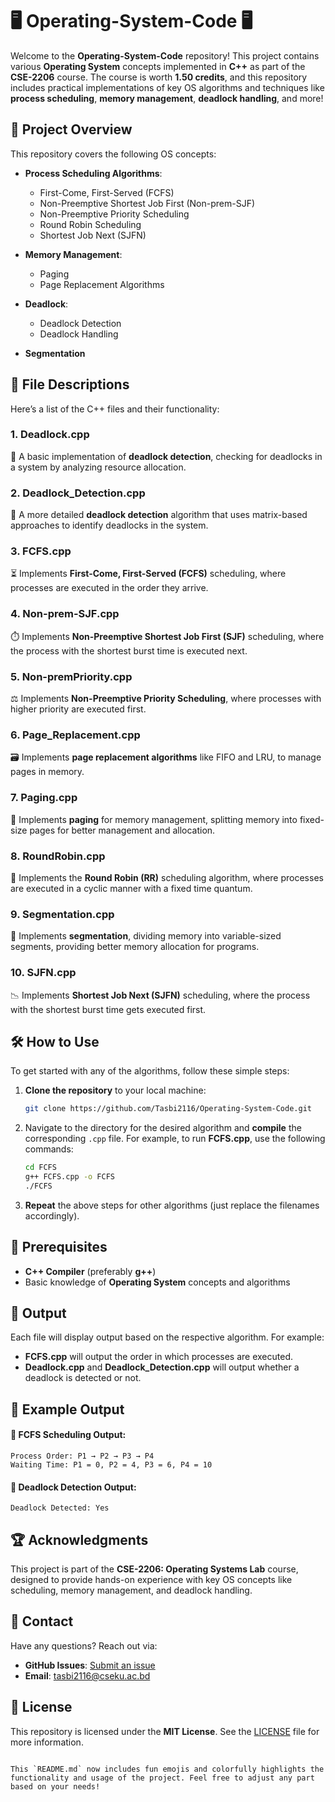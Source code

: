 # 🖥️ Operating-System-Code 🖥️

Welcome to the **Operating-System-Code** repository! This project contains various **Operating System** concepts implemented in **C++** as part of the **CSE-2206** course. The course is worth **1.50 credits**, and this repository includes practical implementations of key OS algorithms and techniques like **process scheduling**, **memory management**, **deadlock handling**, and more!

## 🚀 Project Overview

This repository covers the following OS concepts:

- **Process Scheduling Algorithms**:
  - First-Come, First-Served (FCFS)
  - Non-Preemptive Shortest Job First (Non-prem-SJF)
  - Non-Preemptive Priority Scheduling
  - Round Robin Scheduling
  - Shortest Job Next (SJFN)

- **Memory Management**:
  - Paging
  - Page Replacement Algorithms

- **Deadlock**:
  - Deadlock Detection
  - Deadlock Handling

- **Segmentation**

## 📂 File Descriptions

Here’s a list of the C++ files and their functionality:

### 1. **Deadlock.cpp**  
   🛑 A basic implementation of **deadlock detection**, checking for deadlocks in a system by analyzing resource allocation.

### 2. **Deadlock_Detection.cpp**  
   🚨 A more detailed **deadlock detection** algorithm that uses matrix-based approaches to identify deadlocks in the system.

### 3. **FCFS.cpp**  
   ⏳ Implements **First-Come, First-Served (FCFS)** scheduling, where processes are executed in the order they arrive.

### 4. **Non-prem-SJF.cpp**  
   ⏱️ Implements **Non-Preemptive Shortest Job First (SJF)** scheduling, where the process with the shortest burst time is executed next.

### 5. **Non-premPriority.cpp**  
   ⚖️ Implements **Non-Preemptive Priority Scheduling**, where processes with higher priority are executed first.

### 6. **Page_Replacement.cpp**  
   🗃️ Implements **page replacement algorithms** like FIFO and LRU, to manage pages in memory.

### 7. **Paging.cpp**  
   💾 Implements **paging** for memory management, splitting memory into fixed-size pages for better management and allocation.

### 8. **RoundRobin.cpp**  
   🔄 Implements the **Round Robin (RR)** scheduling algorithm, where processes are executed in a cyclic manner with a fixed time quantum.

### 9. **Segmentation.cpp**  
   🧩 Implements **segmentation**, dividing memory into variable-sized segments, providing better memory allocation for programs.

### 10. **SJFN.cpp**  
   📉 Implements **Shortest Job Next (SJFN)** scheduling, where the process with the shortest burst time gets executed first.

## 🛠️ How to Use

To get started with any of the algorithms, follow these simple steps:

1. **Clone the repository** to your local machine:
   ```bash
   git clone https://github.com/Tasbi2116/Operating-System-Code.git


2. Navigate to the directory for the desired algorithm and **compile** the corresponding `.cpp` file. For example, to run **FCFS.cpp**, use the following commands:
   ```bash
   cd FCFS
   g++ FCFS.cpp -o FCFS
   ./FCFS
   ```

3. **Repeat** the above steps for other algorithms (just replace the filenames accordingly).

## 🔧 Prerequisites

- **C++ Compiler** (preferably **g++**)
- Basic knowledge of **Operating System** concepts and algorithms

## 📝 Output

Each file will display output based on the respective algorithm. For example:
- **FCFS.cpp** will output the order in which processes are executed.
- **Deadlock.cpp** and **Deadlock_Detection.cpp** will output whether a deadlock is detected or not.

## 📄 Example Output

#### 🔹 FCFS Scheduling Output:
```
Process Order: P1 → P2 → P3 → P4
Waiting Time: P1 = 0, P2 = 4, P3 = 6, P4 = 10
```

#### 🔹 Deadlock Detection Output:
```
Deadlock Detected: Yes
```

## 🏆 Acknowledgments

This project is part of the **CSE-2206: Operating Systems Lab** course, designed to provide hands-on experience with key OS concepts like scheduling, memory management, and deadlock handling.

## 📧 Contact

Have any questions? Reach out via:

- **GitHub Issues**: [Submit an issue](../../issues)
- **Email**: [tasbi2116@cseku.ac.bd](tasbi2116@cseku.ac.bd)

## 📝 License

This repository is licensed under the **MIT License**. See the [LICENSE](LICENSE) file for more information.
```

This `README.md` now includes fun emojis and colorfully highlights the functionality and usage of the project. Feel free to adjust any part based on your needs!
